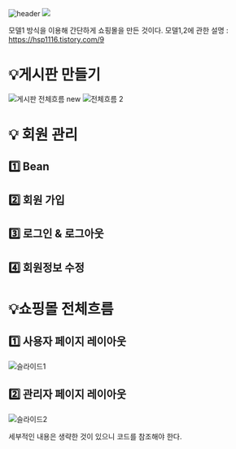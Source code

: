 ![header](https://capsule-render.vercel.app/api?type=wave&color=EACCD9&height=400&section=header&text=shoppingmall&fontSize=60&fontColor=705A64&stroke=3A2F32&strokeWidth=2&animation=twinkling)
<a href="https://hits.seeyoufarm.com"><img src="https://hits.seeyoufarm.com/api/count/incr/badge.svg?url=https%3A%2F%2Fgithub.com%2Fjunghyeyoun%2Fweb_pratice.git&count_bg=%23EBD8E7&title_bg=%23A17D92&icon=github.svg&icon_color=%23E7E7E7&title=hits&edge_flat=false"/></a>

 모델1 방식을 이용해 간단하게 쇼핑몰을 만든 것이다.
 모델1,2에 관한 설명 : https://hsp1116.tistory.com/9
 
# 💡게시판 만들기
![게시판 전체흐름 new](https://github.com/junghyeyoun/web_pratice/assets/138744937/75b6195d-740b-4003-9673-4b07b3e5fada)
![전체흐름 2](https://github.com/junghyeyoun/web_pratice/assets/138744937/6d82ca5c-eda3-49f5-af00-27b7f788331b)
 

# 💡 회원 관리

## 1️⃣ Bean


## 2️⃣ 회원 가입


## 3️⃣ 로그인 & 로그아웃


## 4️⃣ 회원정보 수정


# 💡쇼핑몰 전체흐름

## 1️⃣ 사용자 페이지 레이아웃
 ![슬라이드1](https://github.com/junghyeyoun/web_pratice/assets/138744937/2eab80b4-d00b-46d5-af33-dbd1b82d46ac)
## 2️⃣ 관리자 페이지 레이아웃
![슬라이드2](https://github.com/junghyeyoun/web_pratice/assets/138744937/e0750a83-3803-4b3b-aaf0-b223a9812023)

세부적인 내용은 생략한 것이 있으니 코드를 참조해야 한다.
